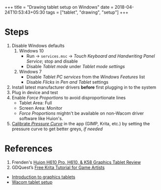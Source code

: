 +++
title = "Drawing tablet setup on Windows"
date = 2018-04-24T10:53:43+05:30
tags = ["tablet", "drawing", "setup"]
+++

# Steps

1. Disable Windows defaults
    1. Windows 10
        + Run → `services.msc` → _Touch Keyboard and Handwriting Panel Service_; stop and disable
        + Disable _Tablet mode_ under _Tablet mode settings_
    2. Windows 7
        + Disable _Tablet PC services_ from the _Windows Features_ list
        + Disable _Flicks_ in _Pen and Tablet_ settings
2. Install latest manufacturer drivers **before** first plugging in to the system
3. Plug in device and test
4. Enable _Force Proportions_ to avoid disproportionate lines
    + Tablet Area: Full
    + Screen Area: Monitor
    + _Force Proportions_ mightn't be available on non-Wacom driver software like Huion's.
5. [Calibrate _Pressure Curve_](http://www.davidrevoy.com/article182/calibrating-wacom-stylus-pressure-on-krita) in the app (GIMP, Krita, etc.) by setting the pressure curve to get better greys, _if needed_


# References

1. Frenden's [Huion H610 Pro, H610, & K58 Graphics Tablet Review](http://frenden.com/post/87110791272/huion-h610-pro-h610-k58-graphics-tablet-review)
2. GDQuest’s [Free Krita Tutorial for Game Artists](http://gdquest.com/tutorial/art/krita-tutorial-for-game-artists/)
  + [Introduction to graphics tablets](https://www.youtube.com/watch?v=RfTumTdNhho)
  + [Wacom tablet setup](https://www.youtube.com/watch?v=75lUVdq2Dto)
